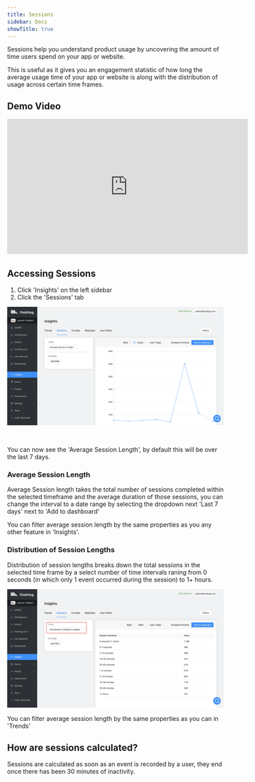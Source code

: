 ```yaml
---
title: Sessions
sidebar: Docs
showTitle: true
---
```


Sessions help you understand product usage by uncovering the amount of time users spend on your app or website.

This is useful as it gives you an engagement statistic of how long the average usage time of your app or website is along with the distribution of usage across certain time frames.

## Demo Video

<iframe width="560" height="315" src="https://www.youtube.com/embed/LzrKZpMuONs" frameborder="0" allow="accelerometer; autoplay; clipboard-write; encrypted-media; gyroscope; picture-in-picture" allowfullscreen></iframe>

## Accessing Sessions

1. Click 'Insights' on the left sidebar
2. Click the 'Sessions' tab

![Sessions Page](../../images/features/sessions/sessions-page.png)

<br />

You can now see the 'Average Session Length', by default this will be over the last 7 days.

### Average Session Length

Average Session length takes the total number of sessions completed within the selected timeframe and the average duration of those sessions, you can change the interval to a date range by selecting the dropdown next 'Last 7 days' next to 'Add to dashboard'

You can filter average session length by the same properties as you any other feature in 'Insights'.

### Distribution of Session Lengths

Distribution of session lengths breaks down the total sessions in the selected time frame by a select number of time intervals raning from 0 seconds (in which only 1 event occurred during the session) to 1+ hours.

![Distribution of session lengths](../../images/features/sessions/sessions-distribution.png)

You can filter average session length by the same properties as you can in 'Trends'

## How are sessions calculated?

Sessions are calculated as soon as an event is recorded by a user, they end once there has been 30 minutes of inactivity.
